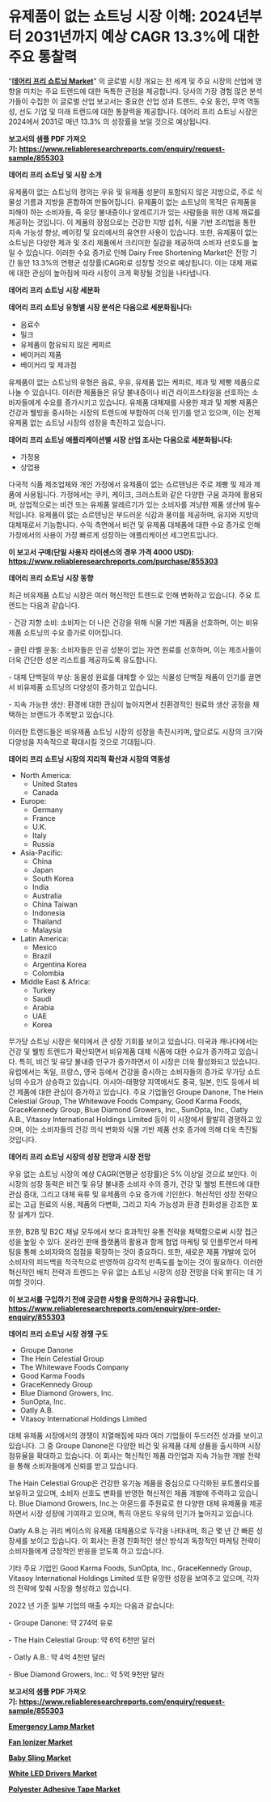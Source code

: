 <p><h1>유제품이 없는 쇼트닝 시장 이해: 2024년부터 2031년까지 예상 CAGR 13.3%에 대한 주요 통찰력</h1></p><p>"<strong><a href="https://www.reliableresearchreports.com/dairy-free-shortening-r855303?utm_campaign=105&utm_medium=7&utm_source=Github&utm_content=ia&utm_term=16122024&utm_id=dairy-free-shortening">데어리 프리 쇼트닝 Market</a></strong>" 의 글로벌 시장 개요는 전 세계 및 주요 시장의 산업에 영향을 미치는 주요 트렌드에 대한 독특한 관점을 제공합니다. 당사의 가장 경험 많은 분석가들이 수집한 이 글로벌 산업 보고서는 중요한 산업 성과 트렌드, 수요 동인, 무역 역동성, 선도 기업 및 미래 트렌드에 대한 통찰력을 제공합니다. 데어리 프리 쇼트닝 시장은 2024에서 2031로 매년 13.3% 의 성장률을 보일 것으로 예상됩니다.&nbsp;</p>
<p><strong>보고서의 샘플 PDF 가져오기:&nbsp;<a href="https://www.reliableresearchreports.com/enquiry/request-sample/855303?utm_campaign=105&utm_medium=7&utm_source=Github&utm_content=ia&utm_term=16122024&utm_id=dairy-free-shortening">https://www.reliableresearchreports.com/enquiry/request-sample/855303</a></strong></p>
<p><strong>데어리 프리 쇼트닝 및 시장 소개</strong></p>
<p><p>유제품이 없는 쇼트닝의 정의는 우유 및 유제품 성분이 포함되지 않은 지방으로, 주로 식물성 기름과 지방을 혼합하여 만들어집니다. 유제품이 없는 쇼트닝의 목적은 유제품을 피해야 하는 소비자들, 즉 유당 불내증이나 알레르기가 있는 사람들을 위한 대체 재료를 제공하는 것입니다. 이 제품의 장점으로는 건강한 지방 섭취, 식물 기반 조리법을 통한 지속 가능성 향상, 베이킹 및 요리에서의 유연한 사용이 있습니다. 또한, 유제품이 없는 쇼트닝은 다양한 제과 및 조리 제품에서 크리미한 질감을 제공하여 소비자 선호도를 높일 수 있습니다. 이러한 수요 증가로 인해 Dairy Free Shortening Market은 전망 기간 동안 13.3%의 연평균 성장률(CAGR)로 성장할 것으로 예상됩니다. 이는 대체 재료에 대한 관심이 높아짐에 따라 시장이 크게 확장될 것임을 나타냅니다.</p></p>
<p><strong>데어리 프리 쇼트닝 시장 세분화</strong></p>
<p><strong>데어리 프리 쇼트닝 유형별 시장 분석은 다음으로 세분화됩니다:</strong></p>
<p><ul><li>음료수</li><li>밀크</li><li>유제품이 함유되지 않은 케피르</li><li>베이커리 제품</li><li>베이커리 및 제과점</li></ul></p>
<p><p>유제품이 없는 쇼트닝의 유형은 음료, 우유, 유제품 없는 케피르, 제과 및 제빵 제품으로 나눌 수 있습니다. 이러한 제품들은 유당 불내증이나 비건 라이프스타일을 선호하는 소비자들에게 수요를 증가시키고 있습니다. 유제품 대체재를 사용한 제과 및 제빵 제품은 건강과 웰빙을 중시하는 시장의 트렌드에 부합하여 더욱 인기를 얻고 있으며, 이는 전체 유제품 없는 쇼트닝 시장의 성장을 촉진하고 있습니다.</p></p>
<p><strong>데어리 프리 쇼트닝 애플리케이션별 시장 산업 조사는 다음으로 세분화됩니다:</strong></p>
<p><ul><li>가정용</li><li>상업용</li></ul></p>
<p><p>다국적 식품 제조업체와 개인 가정에서 유제품이 없는 쇼르텐닝은 주로 제빵 및 제과 제품에 사용됩니다. 가정에서는 쿠키, 케이크, 크러스트와 같은 다양한 구움 과자에 활용되며, 상업적으로는 비건 또는 유제품 알레르기가 있는 소비자를 겨냥한 제품 생산에 필수적입니다. 유제품이 없는 쇼르텐닝은 부드러운 식감과 풍미를 제공하며, 유지와 지방의 대체재로서 기능합니다. 수익 측면에서 비건 및 유제품 대체품에 대한 수요 증가로 인해 가정에서의 사용이 가장 빠르게 성장하는 애플리케이션 세그먼트입니다.</p></p>
<p><strong>이 보고서 구매(단일 사용자 라이센스의 경우 가격 4000 USD): <a href="https://www.reliableresearchreports.com/purchase/855303?utm_campaign=105&utm_medium=7&utm_source=Github&utm_content=ia&utm_term=16122024&utm_id=dairy-free-shortening">https://www.reliableresearchreports.com/purchase/855303</a></strong></p>
<p><strong>데어리 프리 쇼트닝 시장 동향</strong></p>
<p><p>최근 비유제품 쇼트닝 시장은 여러 혁신적인 트렌드로 인해 변화하고 있습니다. 주요 트렌드는 다음과 같습니다.</p><p>- 건강 지향 소비: 소비자는 더 나은 건강을 위해 식물 기반 제품을 선호하며, 이는 비유제품 쇼트닝의 수요 증가로 이어집니다.</p><p>- 클린 라벨 운동: 소비자들은 인공 성분이 없는 자연 원료를 선호하며, 이는 제조사들이 더욱 간단한 성분 리스트를 제공하도록 유도합니다.</p><p>- 대체 단백질의 부상: 동물성 원료를 대체할 수 있는 식물성 단백질 제품이 인기를 끌면서 비유제품 쇼트닝의 다양성이 증가하고 있습니다.</p><p>- 지속 가능한 생산: 환경에 대한 관심이 높아지면서 친환경적인 원료와 생산 공정을 채택하는 브랜드가 주목받고 있습니다.</p><p>이러한 트렌드들은 비유제품 쇼트닝 시장의 성장을 촉진시키며, 앞으로도 시장의 크기와 다양성을 지속적으로 확대시킬 것으로 기대됩니다.</p></p>
<p><strong>데어리 프리 쇼트닝 시장의 지리적 확산과 시장의 역동성</strong></p>
<p><ul>
    <li>
        North America:
        <ul>
            <li>United States</li>
            <li>Canada</li>
        </ul>
    </li>
    <li>
        Europe:
        <ul>
            <li>Germany</li>
            <li>France</li>
            <li>U.K.</li>
            <li>Italy</li>
            <li>Russia</li>
        </ul>
    </li>
    <li>
        Asia-Pacific:
        <ul>
            <li>China</li>
            <li>Japan</li>
            <li>South Korea</li>
            <li>India</li>
            <li>Australia</li>
            <li>China Taiwan</li>
            <li>Indonesia</li>
            <li>Thailand</li>
            <li>Malaysia</li>
        </ul>
    </li>
    <li>
        Latin America:
        <ul>
            <li>Mexico</li>
            <li>Brazil</li>
            <li>Argentina Korea</li>
            <li>Colombia</li>
        </ul>
    </li>
    <li>
        Middle East & Africa:
        <ul>
            <li>Turkey</li>
            <li>Saudi</li>
            <li>Arabia</li>
            <li>UAE</li>
            <li>Korea</li>
        </ul>
    </li>
    </ul></p>
<p><p>무가당 쇼트닝 시장은 북미에서 큰 성장 기회를 보이고 있습니다. 미국과 캐나다에서는 건강 및 웰빙 트렌드가 확산되면서 비유제품 대체 식품에 대한 수요가 증가하고 있습니다. 특히, 비건 및 유당 불내증 인구가 증가하면서 이 시장은 더욱 활성화되고 있습니다. 유럽에서는 독일, 프랑스, 영국 등에서 건강을 중시하는 소비자들의 증가로 무가당 쇼트닝의 수요가 상승하고 있습니다. 아시아-태평양 지역에서도 중국, 일본, 인도 등에서 비건 제품에 대한 관심이 증가하고 있습니다. 주요 기업들인 Groupe Danone, The Hein Celestial Group, The Whitewave Foods Company, Good Karma Foods, GraceKennedy Group, Blue Diamond Growers, Inc., SunOpta, Inc., Oatly A.B., Vitasoy International Holdings Limited 등이 이 시장에서 활발히 경쟁하고 있으며, 이는 소비자들의 건강 의식 변화와 식물 기반 제품 선호 증가에 의해 더욱 촉진될 것입니다.</p></p>
<p><strong>데어리 프리 쇼트닝 시장의 성장 전망과 시장 전망</strong></p>
<p><p>우유 없는 쇼트닝 시장의 예상 CAGR(연평균 성장률)은 5% 이상일 것으로 보인다. 이 시장의 성장 동력은 비건 및 유당 불내증 소비자 수의 증가, 건강 및 웰빙 트렌드에 대한 관심 증대, 그리고 대체 육류 및 유제품의 수요 증가에 기인한다. 혁신적인 성장 전략으로는 고급 원료의 사용, 제품의 다변화, 그리고 지속 가능성과 환경 친화성을 강조한 포장 설계가 있다.</p><p>또한, B2B 및 B2C 채널 모두에서 보다 효과적인 유통 전략을 채택함으로써 시장 접근성을 높일 수 있다. 온라인 판매 플랫폼의 활용과 함께 협업 마케팅 및 인플루언서 마케팅을 통해 소비자와의 접점을 확장하는 것이 중요하다. 또한, 새로운 제품 개발에 있어 소비자의 피드백을 적극적으로 반영하여 감각적 만족도를 높이는 것이 필요하다. 이러한 혁신적인 배치 전략과 트렌드는 우유 없는 쇼트닝 시장의 성장 전망을 더욱 밝히는 데 기여할 것이다.</p></p>
<p><strong>이 보고서를 구입하기 전에 궁금한 사항을 문의하거나 공유합니다. <a href="https://www.reliableresearchreports.com/enquiry/pre-order-enquiry/855303?utm_campaign=105&utm_medium=7&utm_source=Github&utm_content=ia&utm_term=16122024&utm_id=dairy-free-shortening">https://www.reliableresearchreports.com/enquiry/pre-order-enquiry/855303</a></strong></p>
<p><strong>데어리 프리 쇼트닝 시장 경쟁 구도</strong></p>
<p><ul><li>Groupe Danone</li><li>The Hein Celestial Group</li><li>The Whitewave Foods Company</li><li>Good Karma Foods</li><li>GraceKennedy Group</li><li>Blue Diamond Growers, Inc.</li><li>SunOpta, Inc.</li><li>Oatly A.B.</li><li>Vitasoy International Holdings Limited</li></ul></p>
<p><p>대체 유제품 시장에서의 경쟁이 치열해짐에 따라 여러 기업들이 두드러진 성과를 보이고 있습니다. 그 중 Groupe Danone은 다양한 비건 및 유제품 대체 상품을 출시하며 시장 점유율을 확대하고 있습니다. 이 회사는 혁신적인 제품 라인업과 지속 가능한 개발 전략을 통해 소비자들에게 신뢰를 받고 있습니다.</p><p>The Hain Celestial Group은 건강한 유기농 제품을 중심으로 다각화된 포트폴리오를 보유하고 있으며, 소비자 선호도 변화를 반영한 혁신적인 제품 개발에 주력하고 있습니다. Blue Diamond Growers, Inc.는 아몬드를 주원료로 한 다양한 대체 유제품을 제공하면서 시장 성장에 기여하고 있으며, 특히 아몬드 우유의 인기가 높아지고 있습니다.</p><p>Oatly A.B.는 귀리 베이스의 유제품 대체품으로 두각을 나타내며, 최근 몇 년 간 빠른 성장세를 보이고 있습니다. 이 회사는 환경 친화적인 생산 방식과 독창적인 마케팅 전략이 소비자들에게 긍정적인 반응을 얻도록 하고 있습니다.</p><p>기타 주요 기업인 Good Karma Foods, SunOpta, Inc., GraceKennedy Group, Vitasoy International Holdings Limited 또한 유망한 성장을 보여주고 있으며, 각자의 전략에 맞춰 시장을 형성하고 있습니다.</p><p>2022 년 기준 일부 기업의 매출 수치는 다음과 같습니다:</p><p>- Groupe Danone: 약 274억 유로</p><p>- The Hain Celestial Group: 약 6억 6천만 달러</p><p>- Oatly A.B.: 약 4억 4천만 달러</p><p>- Blue Diamond Growers, Inc.: 약 5억 9천만 달러</p></p>
<p><strong>보고서의 샘플 PDF 가져오기:&nbsp;<a href="https://www.reliableresearchreports.com/enquiry/request-sample/855303?utm_campaign=105&utm_medium=7&utm_source=Github&utm_content=ia&utm_term=16122024&utm_id=dairy-free-shortening">https://www.reliableresearchreports.com/enquiry/request-sample/855303</a></strong></p>
<p><strong><p><a href="https://www.linkedin.com/pulse/emergency-lamp-market-industry-trends-forecast-period-from-2024-yw6cf?utm_campaign=105&utm_medium=7&utm_source=Github&utm_content=ia&utm_term=16122024&utm_id=dairy-free-shortening">Emergency Lamp Market</a></p><p><a href="https://www.linkedin.com/pulse/fan-ionizer-market-analysis-from-2024-2031-size-growing-cagr-i0ybf?utm_campaign=105&utm_medium=7&utm_source=Github&utm_content=ia&utm_term=16122024&utm_id=dairy-free-shortening">Fan Ionizer Market</a></p><p><a href="https://www.linkedin.com/pulse/baby-sling-market-growth-forecast-104-cagr-from-2024-2031-highlighting-jdgof?utm_campaign=105&utm_medium=7&utm_source=Github&utm_content=ia&utm_term=16122024&utm_id=dairy-free-shortening">Baby Sling Market</a></p><p><a href="https://www.linkedin.com/pulse/analyzing-hashub-gbd8f?utm_campaign=105&utm_medium=7&utm_source=Github&utm_content=ia&utm_term=16122024&utm_id=dairy-free-shortening">White LED Drivers Market</a></p><p><a href="https://www.linkedin.com/pulse/p-factrackr-ho6he?utm_campaign=105&utm_medium=7&utm_source=Github&utm_content=ia&utm_term=16122024&utm_id=dairy-free-shortening">Polyester Adhesive Tape Market</a></p></strong></p>
<p></p>